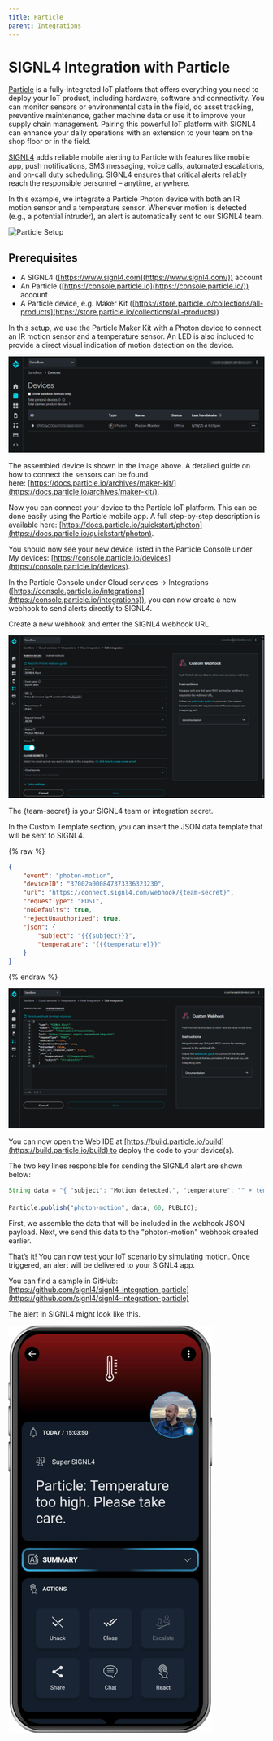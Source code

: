 ```yaml
---
title: Particle
parent: Integrations
---
```


# SIGNL4 Integration with Particle

[Particle](https://www.particle.io/) is a fully-integrated IoT platform that offers everything you need to deploy your IoT product, including hardware, software and connectivity. You can monitor sensors or environmental data in the field, do asset tracking, preventive maintenance, gather machine data or use it to improve your supply chain management. Pairing this powerful IoT platform with SIGNL4 can enhance your daily operations with an extension to your team on the shop floor or in the field.

[SIGNL4](https://www.signl4.com/) adds reliable mobile alerting to Particle with features like mobile app, push notifications, SMS messaging, voice calls, automated escalations, and on-call duty scheduling. SIGNL4 ensures that critical alerts reliably reach the responsible personnel – anytime, anywhere.

In this example, we integrate a Particle Photon device with both an IR motion sensor and a temperature sensor. Whenever motion is detected (e.g., a potential intruder), an alert is automatically sent to our SIGNL4 team.

![Particle Setup](particle-photon.jpg)

## Prerequisites
- A SIGNL4 ([https://www.signl4.com](https://www.signl4.com/)) account
- An Particle ([https://console.particle.io](https://console.particle.io/)) account
- A Particle device, e.g. Maker Kit ([https://store.particle.io/collections/all-products](https://store.particle.io/collections/all-products))

In this setup, we use the Particle Maker Kit with a Photon device to connect an IR motion sensor and a temperature sensor. An LED is also included to provide a direct visual indication of motion detection on the device.

![Particle Devices](particle-devices.png)

The assembled device is shown in the image above. A detailed guide on how to connect the sensors can be found here: [https://docs.particle.io/archives/maker-kit/](https://docs.particle.io/archives/maker-kit/).

Now you can connect your device to the Particle IoT platform. This can be done easily using the Particle mobile app. A full step-by-step description is available here: [https://docs.particle.io/quickstart/photon](https://docs.particle.io/quickstart/photon).

You should now see your new device listed in the Particle Console under My devices: [https://console.particle.io/devices](https://console.particle.io/devices).

In the Particle Console under Cloud services -> Integrations ([https://console.particle.io/integrations](https://console.particle.io/integrations)), you can now create a new webhook to send alerts directly to SIGNL4.

Create a new webhook and enter the SIGNL4 webhook URL.

![Particle Webhook 1](particle-webhook1.png)

The {team-secret} is your SIGNL4 team or integration secret.

In the Custom Template section, you can insert the JSON data template that will be sent to SIGNL4.

{% raw %}
```json
{
    "event": "photon-motion",
    "deviceID": "37002a000847373336323230",
    "url": "https://connect.signl4.com/webhook/{team-secret}",
    "requestType": "POST",
    "noDefaults": true,
    "rejectUnauthorized": true,
    "json": {
        "subject": "{{{subject}}}",
        "temperature": "{{{temperature}}}"
    }
}
```
{% endraw %}

![Particle Webhook 2](particle-webhook2.png)

You can now open the Web IDE at [https://build.particle.io/build](https://build.particle.io/build) to deploy the code to your device(s).

The two key lines responsible for sending the SIGNL4 alert are shown below:

```javascript
String data = "{ "subject": "Motion detected.", "temperature": "" + temperature() + "" }";

Particle.publish("photon-motion", data, 60, PUBLIC); 
```

First, we assemble the data that will be included in the webhook JSON payload. Next, we send this data to the "photon-motion" webhook created earlier.

That’s it! You can now test your IoT scenario by simulating motion. Once triggered, an alert will be delivered to your SIGNL4 app.

You can find a sample in GitHub:  
[https://github.com/signl4/signl4-integration-particle](https://github.com/signl4/signl4-integration-particle)

The alert in SIGNL4 might look like this.

![SIGNL4 Alert](signl4-particle.png)
